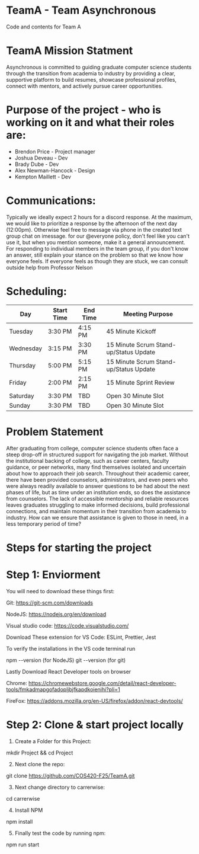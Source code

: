 # TeamA - Team Asynchronous
Code and contents for Team A

# TeamA Mission Statment

Asynchronous is committed to guiding graduate computer science students through the transition from academia to industry by providing a clear, supportive platform to build resumes, showcase professional profiles, connect with mentors, and actively pursue career opportunities.


# Purpose of the project - who is working on it and what their roles are:
+ Brendon Price - Project manager 
+ Joshua Deveau - Dev 
+ Brady Dube - Dev 
+ Alex Newman-Hancock - Design 
+ Kempton Maillett - Dev



# Communications:

Typically we ideally expect 2 hours for a discord response. At the maximum, we would like to prioritize a response by the afternoon of the next day (12:00pm). Otherwise feel free to message via phone in the created text group chat on imessage. for our @everyone policy, don't feel like you can't use it, but when you mention someone, make it a general announcement. For responding to individual members in the team group, if you don't know an answer, still explain your stance on the problem so that we know how everyone feels. If everyone feels as though they are stuck, we can consult outside help from Professor Nelson



# Scheduling:

| Day  | Start Time | End Time | Meeting Purpose |
| ------------- | ------------- | ------------- | ------------- |
| Tuesday | 3:30 PM | 4:15 PM | 45 Minute Kickoff |
| Wednesday  | 3:15 PM  | 3:30 PM | 15 Minute Scrum Stand-up/Status Update |    
| Thursday  | 5:00 PM  | 5:15 PM | 15 Minute Scrum Stand-up/Status Update |
| Friday | 2:00 PM | 2:15 PM | 15 Minute Sprint Review |
| Saturday  | 3:30 PM  | TBD | Open 30 Minute Slot |  
| Sunday  | 3:30 PM  | TBD | Open 30 Minute Slot |







# Problem Statement 

After graduating from college, computer science students often face a steep drop-off in structured support for navigating the job market. Without the institutional backing of college, such as career centers, faculty guidance, or peer networks, many find themselves isolated and uncertain about how to approach their job search. Throughout their academic career, there have been provided counselors, administrators, and even peers who were always readily available to answer questions to be had about the next phases of life, but as time under an institution ends, so does the assistance from counselors. The lack of accessible mentorship and reliable resources leaves graduates struggling to make informed decisions, build professional connections, and maintain momentum in their transition from academia to industry. How can we ensure that assistance is given to those in need, in a less temporary period of time?

# Steps for starting the project

# Step 1: Enviorment

You will need to download these things first:

Git: https://git-scm.com/downloads

NodeJS: https://nodejs.org/en/download

Visual studio code: https://code.visualstudio.com/

Download These extension for VS Code:
ESLint,
Prettier,
Jest

To verify the installations in the VS code terminal run

npm --version (for NodeJS)
git --version (for git)

Lastly Download React Developer tools on browser

Chrome: https://chromewebstore.google.com/detail/react-developer-tools/fmkadmapgofadopljbjfkapdkoienihi?pli=1

FireFox: https://addons.mozilla.org/en-US/firefox/addon/react-devtools/

# Step 2: Clone & start project locally

1. Create a Folder for this Project:

mkdir Project &&
cd Project

2. Next clone the repo:

git clone https://github.com/COS420-F25/TeamA.git

3. Next change directory to carrerwise:

cd carrerwise

4. Install NPM

npm install

5. Finally test the code by running npm:

npm run start


